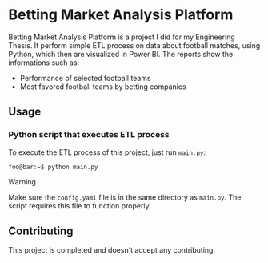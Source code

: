 # Betting Market Analysis Platform

Betting Market Analysis Platform is a project I did for my Engineering Thesis. It perform simple ETL process on data about football matches, using Python, which then are visualized in Power BI. The reports show the informations such as:
- Performance of selected football teams
- Most favored football teams by betting companies


## Usage

### Python script that executes ETL process
To execute the ETL process of this project, just run `main.py`:
```console
foo@bar:~$ python main.py
```
> [!WARNING]
> Make sure the `config.yaml` file is in the same directory as `main.py`. The script requires this file to function properly.

## Contributing

This project is completed and doesn't accept any contributing.

